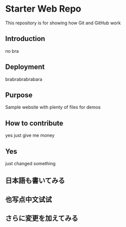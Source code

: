 # Starter Web Repo

This repository is for showing how Git and GitHub work

## Introduction

no bra

## Deployment

 brabrabrabrabara


## Purpose

Sample website with plenty of files for demos

## How to contribute

yes just give me money

## Yes

just changed something 

## 日本語も書いてみる

## 也写点中文试试

## さらに変更を加えてみる


